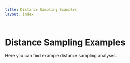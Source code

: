 ```yaml
---
title: Distance Sampling Examples
layout: index

---
```


# Distance Sampling Examples

Here you can find example distance sampling analyses.


